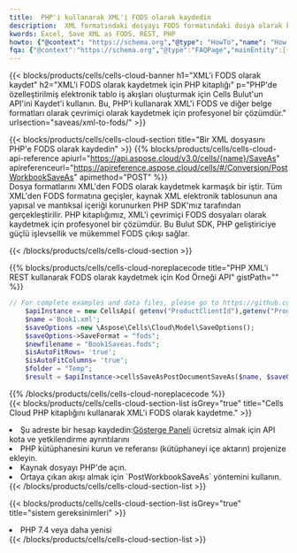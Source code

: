 ```yaml
---
title:  PHP'i kullanarak XML'i FODS olarak kaydedin
description:  XML formatındaki dosyayı FODS formatındaki dosya olarak kaydetmek için PHP için Aspose.Cells Cloud SDK'yı kullanma.
kwords: Excel, Save XML as FODS, REST, PHP
howto: {"@context": "https://schema.org","@type": "HowTo","name": "How to save XML as FODS using the Cells Cloud PHP library.","description": "How to save XML as FODS using the Cells Cloud PHP library.","image": {"@type": "ImageObject"},"url": "/php/saveas/xml-to-fods/","step": [{ "@type": "HowToStep","name": "How to save XML as FODS using the Cells Cloud PHP library. step 1", "image": {"@type": "ImageObject",},"url": "/php/saveas/xml-to-fods/","text": "Register an account at <a href='https://dashboard.aspose.cloud/'>Dashboard</a> to get free API quota & authorization details",},{ "@type": "HowToStep","name": "How to save XML as FODS using the Cells Cloud PHP library. step 1", "image": {"@type": "ImageObject",},"url": "/php/saveas/xml-to-fods/","text": "Install PHP library and add the reference (import the library) to your project.",},{ "@type": "HowToStep","name": "How to save XML as FODS using the Cells Cloud PHP library. step 1", "image": {"@type": "ImageObject",},"url": "/php/saveas/xml-to-fods/","text": "Open the source file in PHP.",},{ "@type": "HowToStep","name": "How to save XML as FODS using the Cells Cloud PHP library. step 1", "image": {"@type": "ImageObject",},"url": "/php/saveas/xml-to-fods/","text": "Use the `PostWorkbookSaveAs` method to retrieve the resulting stream.",}, ],"supply": {"@type": "HowToSupply","name": "document"},"tool": [{"@type": "HowToTool","name": "phpstorm, Visual Studio Code, Eclipse"},{"@type": "HowToTool","name": "Aspose Cells"}],"totalTime": "PT6M"}
fqa: {"@context":"https://schema.org","@type":"FAQPage","mainEntity":[{"@type":"Question","name":"Why save file as other formats file in C# using REST API?","acceptedAnswer":{"@type":"Answer","text":"Documents are encoded in many ways, and some files may be incompatible with the software you use. To open and read such files, just save them as appropriate file formats.<br/><ol><li>Install .NET SDK and add the reference (import the library) to your project.</li><li>Open the source file in C# using REST API.</li><li>Call the PostWorkbookSaveAsRequest() method, passing an output filename with required extension.</li><li>Get the result of save as a separate file.</li></ol>"}},{"@type":"Question","name":"What file formats can I save as with your C# library?","acceptedAnswer":{"@type":"Answer","text":"We support a variety of file formats for conversion using .NET library, including XLSX, Excel, xls , PDF, CSV, HTML, Markdown, XML, PNG, JPG, TIFF, Json, TXT and many more."}},{"@type":"Question","name":"What is the maximum allowed file size for conversion using this .NET library?","acceptedAnswer":{"@type":"Answer","text":"There are no file size limits for format conversions using .NET library."}}]}
---
```

{{< blocks/products/cells/cells-cloud-banner h1="XML\'i FODS olarak kaydet" h2="XML\'i FODS olarak kaydetmek için PHP kitaplığı" p="PHP\'de özelleştirilmiş elektronik tablo iş akışları oluşturmak için Cells Bulut\'un API\'ini Kaydet\'i kullanın. Bu, PHP\'i kullanarak XML\'i FODS ve diğer belge formatları olarak çevrimiçi olarak kaydetmek için profesyonel bir çözümdür." urlsection="saveas/xml-to-fods/" >}}

{{< blocks/products/cells/cells-cloud-section title="Bir XML dosyasını PHP\'e FODS olarak kaydedin" >}}
{{% blocks/products/cells/cells-cloud-api-reference apiurl="https://api.aspose.cloud/v3.0/cells/{name}/SaveAs" apireferenceurl="https://apireference.aspose.cloud/cells/#/Conversion/PostWorkbookSaveAs" apimethod="POST" %}}
<br/>
Dosya formatlarını XML'den FODS olarak kaydetmek karmaşık bir iştir. Tüm XML'den FODS formatına geçişler, kaynak XML elektronik tablosunun ana yapısal ve mantıksal içeriği korunurken PHP SDK'mız tarafından gerçekleştirilir. PHP kitaplığımız, XML'i çevrimiçi FODS dosyaları olarak kaydetmek için profesyonel bir çözümdür. Bu Bulut SDK, PHP geliştiriciye güçlü işlevsellik ve mükemmel FODS çıkışı sağlar.

{{< /blocks/products/cells/cells-cloud-section >}}

{{% blocks/products/cells/cells-cloud-noreplacecode title="PHP XML\'i REST kullanarak FODS olarak kaydetmek için Kod Örneği API" gistPath="" %}}
  
```php
// For complete examples and data files, please go to https://github.com/aspose-cells-cloud/aspose-cells-cloud-php/
    $apiInstance = new CellsApi( getenv("ProductClientId"),getenv("ProductClientSecret") );
    $name ='Book1.xml';
    $saveOptions =new \Aspose\Cells\Cloud\Model\SaveOptions();
    $saveOptions->SaveFormat = "fods";
    $newfilename = "Book1Saveas.fods";
    $isAutoFitRows= 'true';
    $isAutoFitColumns= 'true';
    $folder = "Temp";
    $result = $apiInstance->cellsSaveAsPostDocumentSaveAs($name, $saveOptions, $newfilename,$isAutoFitRows, $isAutoFitColumns, $folder);
```
  
{{% /blocks/products/cells/cells-cloud-noreplacecode %}}
<br/>
{{< blocks/products/cells/cells-cloud-section-list isGrey="true" title="Cells Cloud PHP kitaplığını kullanarak XML\'i FODS olarak kaydetme." >}}
<li> Şu adreste bir hesap kaydedin:<a href="https://dashboard.aspose.cloud/">Gösterge Paneli</a> ücretsiz almak için API kota ve yetkilendirme ayrıntılarını</li>
<li>PHP kütüphanesini kurun ve referansı (kütüphaneyi içe aktarın) projenize ekleyin.</li>
<li>Kaynak dosyayı PHP'de açın.</li>
<li>Ortaya çıkan akışı almak için `PostWorkbookSaveAs` yöntemini kullanın.</li>
{{< /blocks/products/cells/cells-cloud-section-list >}}

{{< blocks/products/cells/cells-cloud-section-list isGrey="true" title="sistem gereksinimleri" >}}
<li>PHP 7.4 veya daha yenisi</li>
{{< /blocks/products/cells/cells-cloud-section-list >}}
